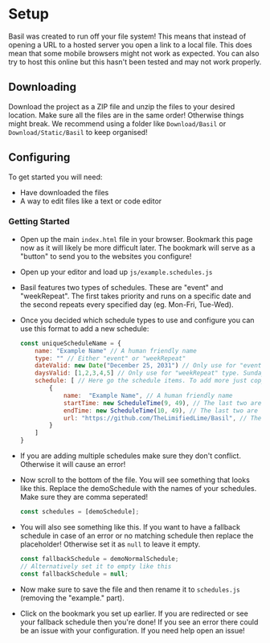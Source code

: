 # Setup

Basil was created to run off your file system! This means that instead of opening a URL to a hosted server you open a link to a local file. This does mean that some mobile browsers might not work as expected. You can also try to host this online but this hasn't been tested and may not work properly.

## Downloading

Download the project as a ZIP file and unzip the files to your desired location. Make sure all the files are in the same order! Otherwise things might break. We recommend using a folder like `Download/Basil` or `Download/Static/Basil` to keep organised!

## Configuring

To get started you will need:

- Have downloaded the files
- A way to edit files like a text or code editor

### Getting Started

- Open up the main `index.html` file in your browser. Bookmark this page now as it will likely be more difficult later. The bookmark will serve as a "button" to send you to the websites you configure!
- Open up your editor and load up `js/example.schedules.js`
- Basil features two types of schedules. These are "event" and "weekRepeat". The first takes priority and runs on a specific date and the second repeats every specified day (eg. Mon-Fri, Tue-Wed).
- Once you decided which schedule types to use and configure you can use this format to add a new schedule:

  ```js
  const uniqueScheduleName = {
      name: "Example Name" // A human friendly name
      type: "" // Either "event" or "weekRepeat"
      dateValid: new Date("December 25, 2031") // Only use for "event" type
      daysValid: [1,2,3,4,5] // Only use for "weekRepeat" type. Sunday = 0, Monday = 1 and so on
      schedule: [ // Here go the schedule items. To add more just copy the example below. Make sure to have them comma seperated.
          {
              name:  "Example Name", // A human friendly name
              startTime: new ScheduleTime(9, 49), // The last two are the hour & minutes (24hr format). Only change the these!
              endTime: new ScheduleTime(10, 49), // The last two are the hour & minutes (24hr format). Only change the these!
              url: "https://github.com/TheLimifiedLime/Basil", // The URL to open
          }
      ]
  }
  ```

- If you are adding multiple schedules make sure they don't conflict. Otherwise it will cause an error!
- Now scroll to the bottom of the file. You will see something that looks like this. Replace the demoSchedule with the names of your schedules. Make sure they are comma seperated!
  ```js
  const schedules = [demoSchedule];
  ```
- You will also see something like this. If you want to have a fallback schedule in case of an error or no matching schedule then replace the placeholder! Otherwise set it as `null` to leave it empty.
  ```js
  const fallbackSchedule = demoNormalSchedule;
  // Alternatively set it to empty like this
  const fallbackSchedule = null;
  ```
- Now make sure to save the file and then rename it to `schedules.js` (removing the "example." part).
- Click on the bookmark you set up earlier. If you are redirected or see your fallback schedule then you're done! If you see an error there could be an issue with your configuration. If you need help open an issue!
